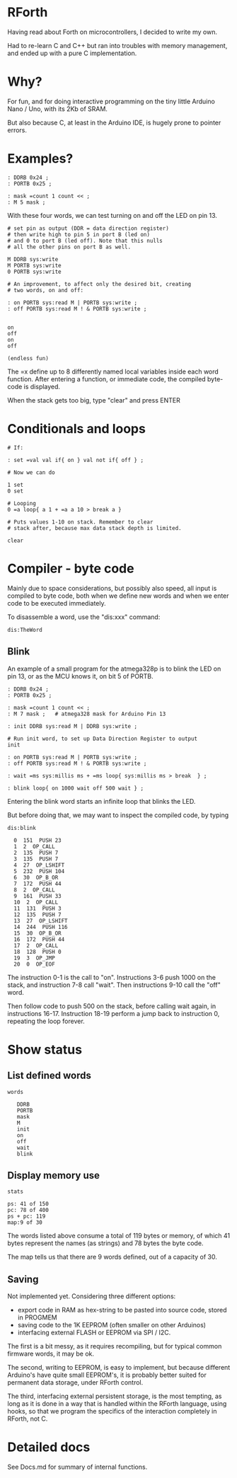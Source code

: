 # RForth

Having read about Forth on microcontrollers, I decided to write my own.

Had to re-learn C and C++ but ran into troubles with memory management, and
ended up with a pure C implementation. 

# Why?

For fun, and for doing interactive programming on the tiny little Arduino
Nano / Uno, with its 2Kb of SRAM. 

But also because C, at least in the Arduino IDE, is hugely prone to
pointer errors.


# Examples?

```
: DDRB 0x24 ;
: PORTB 0x25 ;

: mask =count 1 count << ;
: M 5 mask ;

```

With these four words, we can test turning on and off the LED on pin 13.

```
# set pin as output (DDR = data direction register)
# then write high to pin 5 in port B (led on)
# and 0 to port B (led off). Note that this nulls
# all the other pins on port B as well.

M DDRB sys:write  
M PORTB sys:write
0 PORTB sys:write 

# An improvement, to affect only the desired bit, creating
# two words, on and off:

: on PORTB sys:read M | PORTB sys:write ;
: off PORTB sys:read M ! & PORTB sys:write ;


on
off
on
off

(endless fun)

```

The =x define up to 8 differently named local variables inside 
each word function. After entering a function, or immediate code, 
the compiled byte-code is displayed.

When the stack gets too big, type "clear" and press ENTER

# Conditionals and loops

```
# If: 

: set =val val if{ on } val not if{ off } ;

# Now we can do

1 set
0 set

# Looping
0 =a loop{ a 1 + =a a 10 > break a }

# Puts values 1-10 on stack. Remember to clear
# stack after, because max data stack depth is limited.

clear

```


# Compiler - byte code

Mainly due to space considerations, but possibly also speed, all input is 
compiled to byte code, both when we define new words and when we enter code
to be executed immediately.


To disassemble a word, use the "dis:xxx" command:

```
dis:TheWord
```

## Blink 

An example of a small program for the atmega328p is to blink the LED on
pin 13, or as the MCU knows it, on bit 5 of PORTB.

```
: DDRB 0x24 ;
: PORTB 0x25 ;

: mask =count 1 count << ;
: M 7 mask ;   # atmega328 mask for Arduino Pin 13

: init DDRB sys:read M | DDRB sys:write ;

# Run init word, to set up Data Direction Register to output
init 

: on PORTB sys:read M | PORTB sys:write ;
: off PORTB sys:read M ! & PORTB sys:write ;

: wait =ms sys:millis ms + =ms loop{ sys:millis ms > break  } ;

: blink loop{ on 1000 wait off 500 wait } ;
```

Entering the blink word starts an infinite loop that blinks the LED.

But before doing that, we may want to inspect the compiled code,
by typing 
```
dis:blink

  0  151  PUSH 23
  1  2  OP_CALL
  2  135  PUSH 7
  3  135  PUSH 7
  4  27  OP_LSHIFT
  5  232  PUSH 104
  6  30  OP_B_OR
  7  172  PUSH 44
  8  2  OP_CALL
  9  161  PUSH 33
  10  2  OP_CALL
  11  131  PUSH 3
  12  135  PUSH 7
  13  27  OP_LSHIFT
  14  244  PUSH 116
  15  30  OP_B_OR
  16  172  PUSH 44
  17  2  OP_CALL
  18  128  PUSH 0
  19  3  OP_JMP
  20  0  OP_EOF
```

The instruction 0-1 is the call to "on". Instructions 3-6 push 1000 on the stack,
and instruction 7-8 call "wait". Then instructions 9-10 call the "off" word.

Then follow code to push 500 on the stack, before calling wait again, in 
instructions 16-17. Instruction 18-19 perform a jump back to instruction 0, repeating
the loop forever.

# Show status

## List defined words

```
words

   DDRB
   PORTB
   mask
   M
   init
   on
   off
   wait
   blink

```

## Display memory use

```
stats

ps: 41 of 150
pc: 78 of 400
ps + pc: 119
map:9 of 30

```
The words listed above consume a total of 119 bytes or memory, of which 41
bytes represent the names (as strings) and 78 bytes the byte code.

The map tells us that there are 9 words defined, out of a capacity of 30.

## Saving

Not implemented yet. Considering three different options:

- export code in RAM as hex-string to be pasted into source code, stored in PROGMEM
- saving code to the 1K EEPROM (often smaller on other Arduinos)
- interfacing external FLASH or EEPROM via SPI / I2C.

The first is a bit messy, as it requires recompiling, but for typical common firmware
words, it may be ok.

The second, writing to EEPROM, is easy to implement, but because different Arduino's
have quite small EEPROM's, it is probably better suited for permanent data storage,
under RForth control.

The third, interfacing external persistent storage, is the most tempting, as long
as it is done in a way that is handled within the RForth language, using hooks,
so that we program the specifics of the interaction completely in RForth, not C. 

# Detailed docs

See Docs.md for summary of internal functions.




